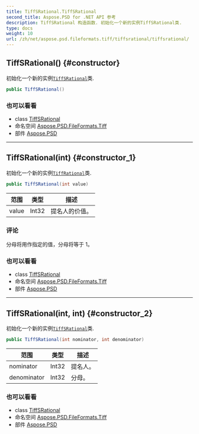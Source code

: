 ```yaml
---
title: TiffSRational.TiffSRational
second_title: Aspose.PSD for .NET API 参考
description: TiffSRational 构造函数. 初始化一个新的实例TiffSRational类.
type: docs
weight: 10
url: /zh/net/aspose.psd.fileformats.tiff/tiffsrational/tiffsrational/
---
```

## TiffSRational() {#constructor}

初始化一个新的实例[`TiffSRational`](../)类.

```csharp
public TiffSRational()
```

### 也可以看看

* class [TiffSRational](../)
* 命名空间 [Aspose.PSD.FileFormats.Tiff](../../tiffsrational/)
* 部件 [Aspose.PSD](../../../)

---

## TiffSRational(int) {#constructor_1}

初始化一个新的实例[`TiffRational`](../../tiffrational/)类.

```csharp
public TiffSRational(int value)
```

| 范围 | 类型 | 描述 |
| --- | --- | --- |
| value | Int32 | 提名人的价值。 |

### 评论

分母将用作指定的值，分母将等于 1。

### 也可以看看

* class [TiffSRational](../)
* 命名空间 [Aspose.PSD.FileFormats.Tiff](../../tiffsrational/)
* 部件 [Aspose.PSD](../../../)

---

## TiffSRational(int, int) {#constructor_2}

初始化一个新的实例[`TiffSRational`](../)类.

```csharp
public TiffSRational(int nominator, int denominator)
```

| 范围 | 类型 | 描述 |
| --- | --- | --- |
| nominator | Int32 | 提名人。 |
| denominator | Int32 | 分母。 |

### 也可以看看

* class [TiffSRational](../)
* 命名空间 [Aspose.PSD.FileFormats.Tiff](../../tiffsrational/)
* 部件 [Aspose.PSD](../../../)



